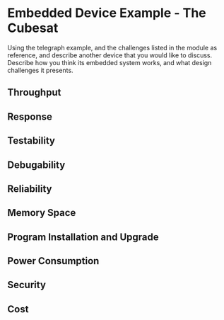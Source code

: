 # __Embedded Device Example - The Cubesat__
Using the telegraph example, and the challenges listed in the module as reference, and describe another device that you would like to discuss. Describe how you think its embedded system works, and what design challenges it presents.



## __Throughput__

## __Response__ 

## __Testability__

## __Debugability__

## __Reliability__

## __Memory Space__

## __Program Installation and Upgrade__

## __Power Consumption__

## __Security__

## __Cost__


